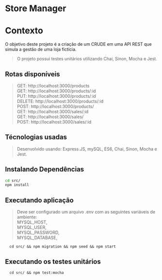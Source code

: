# Store Manager

# Contexto
O objetivo deste projeto é a criação de um CRUDE em uma API REST que simula a gestão de uma loja fictícia.
>O projeto possui testes unitários utilizando Chai, Sinon, Mocha e Jest.

## Rotas disponíveis

> GET: http://localhost:3000/products  
> GET: http://localhost:3000/products/:id  
> PUT: http://localhost:3000/products/:id  
> DELETE: http://localhost:3000/products/:id  
> POST: http://localhost:3000/products/  
> GET: http://localhost:3000/sales/:id  
> GET: http://localhost:3000/sales/   
> POST: http://localhost:3000/sales/:id  

## Técnologias usadas

> Desenvolvido usando: Express.JS, mySQL, ES6, Chai, Sinon, Mocha e Jest.

## Instalando Dependências

```bash
cd src/
npm install
``` 
## Executando aplicação

> Deve ser configurado um arquivo .env com as seguintes variáveis de ambiente:  
MYSQL_HOST,  
MYSQL_USER,  
MYSQL_PASSWORD,  
MYSQL_DATABASE,

  ```
    cd src/ && npm migration && npm seed && npm start
  ```

## Executando os testes unitários

  ```
    cd src/ && npm test:mocha
  ```
